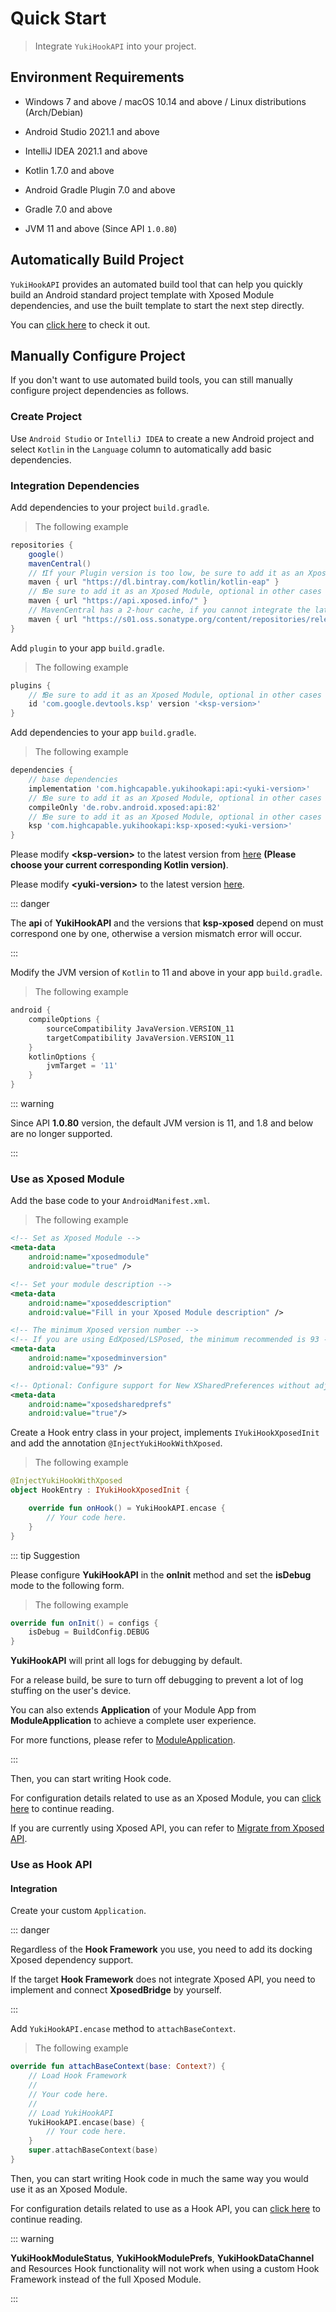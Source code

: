 # Quick Start

> Integrate `YukiHookAPI` into your project.

## Environment Requirements

- Windows 7 and above / macOS 10.14 and above / Linux distributions (Arch/Debian)

- Android Studio 2021.1 and above

- IntelliJ IDEA 2021.1 and above

- Kotlin 1.7.0 and above

- Android Gradle Plugin 7.0 and above

- Gradle 7.0 and above

- JVM 11 and above (Since API `1.0.80`)

## Automatically Build Project

`YukiHookAPI` provides an automated build tool that can help you quickly build an Android standard project template with Xposed Module dependencies, and use the built template to start the next step directly.

You can [click here](../tools/yukihookapi-projectbuilder) to check it out.

## Manually Configure Project

If you don't want to use automated build tools, you can still manually configure project dependencies as follows.

### Create Project

Use `Android Studio` or `IntelliJ IDEA` to create a new Android project and select `Kotlin` in the `Language` column to automatically add basic dependencies.

### Integration Dependencies

Add dependencies to your project `build.gradle`.

> The following example

```groovy
repositories {
    google()
    mavenCentral()
    // ❗If your Plugin version is too low, be sure to add it as an Xposed Module, other cases are optional
    maven { url "https://dl.bintray.com/kotlin/kotlin-eap" }
    // ❗Be sure to add it as an Xposed Module, optional in other cases
    maven { url "https://api.xposed.info/" }
    // MavenCentral has a 2-hour cache, if you cannot integrate the latest version, please add this address
    maven { url "https://s01.oss.sonatype.org/content/repositories/releases" }
}
```

Add `plugin` to your app `build.gradle`.

> The following example

```groovy
plugins {
    // ❗Be sure to add it as an Xposed Module, optional in other cases
    id 'com.google.devtools.ksp' version '<ksp-version>'
}
```

Add dependencies to your app `build.gradle`.

> The following example

```groovy
dependencies {
    // base dependencies
    implementation 'com.highcapable.yukihookapi:api:<yuki-version>'
    // ❗Be sure to add it as an Xposed Module, optional in other cases
    compileOnly 'de.robv.android.xposed:api:82'
    // ❗Be sure to add it as an Xposed Module, optional in other cases
    ksp 'com.highcapable.yukihookapi:ksp-xposed:<yuki-version>'
}
```

Please modify **&lt;ksp-version&gt;** to the latest version from [here](https://github.com/google/ksp/releases) **(Please choose your current corresponding Kotlin version)**.

Please modify **&lt;yuki-version&gt;** to the latest version [here](../about/changelog).

::: danger

The **api** of **YukiHookAPI** and the versions that **ksp-xposed** depend on must correspond one by one, otherwise a version mismatch error will occur.

:::

Modify the JVM version of `Kotlin` to 11 and above in your app `build.gradle`.

> The following example

```groovy
android {
    compileOptions {
        sourceCompatibility JavaVersion.VERSION_11
        targetCompatibility JavaVersion.VERSION_11
    }
    kotlinOptions {
        jvmTarget = '11'
    }
}
```

::: warning

Since API **1.0.80** version, the default JVM version is 11, and 1.8 and below are no longer supported.

:::

### Use as Xposed Module

Add the base code to your `AndroidManifest.xml`.

> The following example

```xml
<!-- Set as Xposed Module -->
<meta-data
    android:name="xposedmodule"
    android:value="true" />

<!-- Set your module description -->
<meta-data
    android:name="xposeddescription"
    android:value="Fill in your Xposed Module description" />

<!-- The minimum Xposed version number -->
<!-- If you are using EdXposed/LSPosed, the minimum recommended is 93 -->
<meta-data
    android:name="xposedminversion"
    android:value="93" />

<!-- Optional: Configure support for New XSharedPreferences without adjusting xposedminversion to 93 -->
<meta-data
    android:name="xposedsharedprefs"
    android:value="true"/>
```

Create a Hook entry class in your project, implements `IYukiHookXposedInit` and add the annotation `@InjectYukiHookWithXposed`.

> The following example

```kotlin
@InjectYukiHookWithXposed
object HookEntry : IYukiHookXposedInit {

    override fun onHook() = YukiHookAPI.encase {
        // Your code here.
    }
}
```

::: tip Suggestion

Please configure **YukiHookAPI** in the **onInit** method and set the **isDebug** mode to the following form.

> The following example

```kotlin
override fun onInit() = configs {
    isDebug = BuildConfig.DEBUG
}
```

**YukiHookAPI** will print all logs for debugging by default.

For a release build, be sure to turn off debugging to prevent a lot of log stuffing on the user's device.

You can also extends **Application** of your Module App from **ModuleApplication** to achieve a complete user experience.

For more functions, please refer to [ModuleApplication](../api/public/com/highcapable/yukihookapi/hook/xposed/application/ModuleApplication).

:::

Then, you can start writing Hook code.

For configuration details related to use as an Xposed Module, you can [click here](../config/xposed-using) to continue reading.

If you are currently using Xposed API, you can refer to [Migrate from Xposed API](../guide/move-to-new-api).

### Use as Hook API

#### Integration

Create your custom `Application`.

::: danger

Regardless of the **Hook Framework** you use, you need to add its docking Xposed dependency support.

If the target **Hook Framework** does not integrate Xposed API, you need to implement and connect **XposedBridge** by yourself.

:::

Add `YukiHookAPI.encase` method to `attachBaseContext`.

> The following example

```kotlin
override fun attachBaseContext(base: Context?) {
    // Load Hook Framework
    //
    // Your code here.
    //
    // Load YukiHookAPI
    YukiHookAPI.encase(base) {
        // Your code here.
    }
    super.attachBaseContext(base)
}
```

Then, you can start writing Hook code in much the same way you would use it as an Xposed Module.

For configuration details related to use as a Hook API, you can [click here](../config/api-using) to continue reading.

::: warning

**YukiHookModuleStatus**, **YukiHookModulePrefs**, **YukiHookDataChannel** and Resources Hook functionality will not work when using a custom Hook Framework instead of the full Xposed Module.

:::